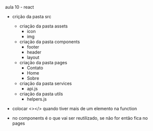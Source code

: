 aula 10 - react
- crição da pasta src
  - criação da pasta assets
    - icon
    - img
  - criação da pasta components
    - footer
    - header
    - layout
  - criação da pasta pages
    - Contato
    - Home
    - Sobre
  - criação da pasta services
    - api.js
  - criação da pasta utils
    - helpers.js

- colocar <></> quando tiver mais de um elemento na function

- no components é o que vai ser reutilizado, se não for então fica no pages